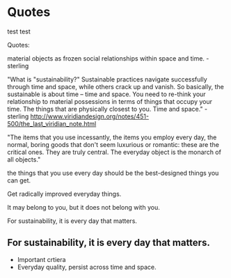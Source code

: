 # Quotes

test test

Quotes: 

material objects as frozen social relationships within space and time. - sterling



"What is "sustainability?" Sustainable practices navigate successfully through time and space, while others crack up and vanish. So basically, the sustainable is about time – time and space. You need to re-think your relationship to material possessions in terms of things that occupy your time. The things that are physically closest to you. Time and space." - sterling
http://www.viridiandesign.org/notes/451-500/the_last_viridian_note.html

"The items that you use incessantly, the items you employ every day, the normal, boring goods that don't seem luxurious or romantic: these are the critical ones. They are truly central. The everyday object is the monarch of all objects."

the things that you use every day should be the best-designed things you can get.

Get radically improved everyday things.

    
It may belong to you, but it does not belong with you. 


 
For sustainability, it is every day that matters.

## For sustainability, it is every day that matters.

* Important crtiera
* Everyday quality, persist across time and space. 


